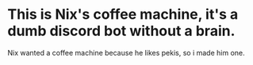 # This is Nix's coffee machine, it's a dumb discord bot without a brain.

Nix wanted a coffee machine because he likes pekis, so i made him one.
